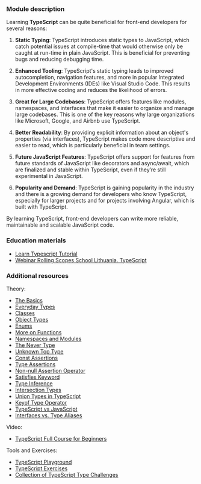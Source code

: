 ### Module description

Learning **TypeScript** can be quite beneficial for front-end developers for several reasons:

1. **Static Typing**: TypeScript introduces static types to JavaScript, which catch potential issues at compile-time that
would otherwise only be caught at run-time in plain JavaScript. This is beneficial for preventing bugs and reducing debugging time.

2. **Enhanced Tooling**: TypeScript's static typing leads to improved autocompletion, navigation features, and more in 
popular Integrated Development Environments (IDEs) like Visual Studio Code. This results in more effective coding and 
reduces the likelihood of errors.

3. **Great for Large Codebases**: TypeScript offers features like modules, namespaces, and interfaces that make it easier 
to organize and manage large codebases. This is one of the key reasons why large organizations like Microsoft, Google, 
and Airbnb use TypeScript.

4. **Better Readability**: By providing explicit information about an object's properties (via interfaces), TypeScript makes 
code more descriptive and easier to read, which is particularly beneficial in team settings.

5. **Future JavaScript Features**: TypeScript offers support for features from future standards of JavaScript like decorators 
and async/await, which are finalized and stable within TypeScript, even if they’re still experimental in JavaScript.

6. **Popularity and Demand**: TypeScript is gaining popularity in the industry and there is a growing demand for developers 
who know TypeScript, especially for larger projects and for projects involving Angular, which is built with TypeScript.

By learning TypeScript, front-end developers can write more reliable, maintainable and scalable JavaScript code.

### Education materials
- [Learn Typescript Tutorial](https://scrimba.com/learn/typescript) 
- [Webinar Rolling Scopes School Lithuania. TypeScript](https://youtu.be/h4Y4-QMz7dw)

### Additional resources

Theory:
- [The Basics](https://www.typescriptlang.org/docs/handbook/2/basic-types.html)
- [Everyday Types](https://www.typescriptlang.org/docs/handbook/2/everyday-types.html)
- [Classes](https://www.typescriptlang.org/docs/handbook/2/classes.html)
- [Object Types](https://www.typescriptlang.org/docs/handbook/2/objects.html)
- [Enums](https://www.typescriptlang.org/docs/handbook/enums.html)
- [More on Functions](https://www.typescriptlang.org/docs/handbook/2/functions.html)
- [Namespaces and Modules](https://www.typescriptlang.org/docs/handbook/namespaces-and-modules.html)
- [The Never Type](https://www.typescriptlang.org/docs/handbook/2/narrowing.html#the-never-type)
- [Unknown Top Type](https://www.typescriptlang.org/docs/handbook/release-notes/typescript-3-0.html#new-unknown-top-type)
- [Const Assertions](https://www.typescriptlang.org/docs/handbook/release-notes/typescript-3-4.html#const-assertions)
- [Type Assertions](https://www.typescriptlang.org/docs/handbook/2/everyday-types.html#type-assertions)
- [Non-null Assertion Operator](https://www.typescriptlang.org/docs/handbook/release-notes/typescript-2-0.html#non-null-assertion-operator)
- [Satisfies Keyword](https://www.typescriptlang.org/docs/handbook/release-notes/typescript-4-9.html#the-satisfies-operator)
- [Type Inference](https://www.typescriptlang.org/docs/handbook/type-inference.html#handbook-content)
- [Intersection Types](https://www.typescriptlang.org/docs/handbook/2/objects.html#intersection-types)
- [Union Types in TypeScript](https://www.typescriptlang.org/docs/handbook/2/everyday-types.html#union-types)
- [Keyof Type Operator](https://www.typescriptlang.org/docs/handbook/2/keyof-types.html#handbook-content)
- [TypeScript vs JavaScript](https://thenewstack.io/typescript-vs-javascript/)
- [Interfaces vs. Type Aliases](https://www.typescriptlang.org/docs/handbook/2/everyday-types.html#differences-between-type-aliases-and-interfaces)

Video:
- [TypeScript Full Course for Beginners](https://www.youtube.com/watch?v=gieEQFIfgYc)

Tools and Exercises:
- [TypeScript Playground](https://www.typescriptlang.org/play/index.html)
- [TypeScript Exercises](https://typescript-exercises.github.io/)
- [Collection of TypeScript Type Challenges](https://github.com/type-challenges/type-challenges)
